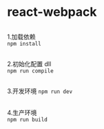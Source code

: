 # react-webpack

##

1.加载依赖  
`npm install`

##

2.初始化配置 dll  
`npm run compile`

##

3.开发环境
`npm run dev`

##

4.生产环境  
`npm run build`

